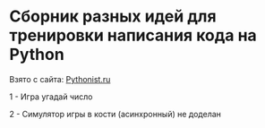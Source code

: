# Сборник разных идей для тренировки написания кода на Python

Взято с сайта: [Pythonist.ru](https://pythonist.ru/idei-dlya-proektov-na-python-aktualnye-v-2020-godu/)

1 - Игра угадай число

2 - Симулятор игры в кости (асинхронный)
    не доделан